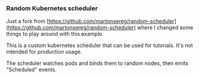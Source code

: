 ### Random Kubernetes scheduler

Just a fork from [https://github.com/martonsereg/random-scheduler](https://github.com/martonsereg/random-scheduler) where I changed some things to play around with this example.

This is a custom kubernetes scheduler that can be used for tutorials.
It's not intended for production usage.

The scheduler watches pods and binds them to random nodes, then emits "Scheduled" events.